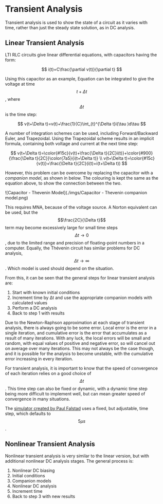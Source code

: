 # Transient Analysis

Transient analysis is used to show the state of a circuit as it varies with time, rather than just the steady state solution, as in DC analysis.

## Linear Transient Analysis

LTI RLC circuits give linear differential equations, with capacitors having the form:

$$
i(t)=C\frac{\partial v(t)}{\partial t}
$$ 

Using this capacitor as an example, Equation  can be integrated to give the voltage at time $$t+\Delta t$$, where $$\Delta t$$ is the time step:

$$
v(t+\Delta t)=v(t)+\frac{1}{C}\int_{t}^{\Delta t}i(\tau )d\tau
$$

A number of integration schemes can be used, including Forward/Backward Euler, and Trapezoidal. Using the Trapezoidal scheme results in an implicit formula, containing both voltage and current at the next time step:

$$
v(t+\Delta t)=\color{#15c}{v(t)+\frac{\Delta t}{2C}i(t)}+\color{#900}{\frac{\Delta t}{2C}}\color{7a5}{i(t+\Delta t)}
\\
v(t+\Delta t)=\color{#15c}{v(t)}+\frac{\Delta t}{2C}(i(t)+i(t+\Delta t))
$$

However, this problem can be overcome by replacing the capacitor with a *companion model*, as shown in below. The colouring is kept the same as the equation above, to show the connection between the two.

![Capacitor - Thevenin Model](./imgs/Capacitor - Thevenin companion model.png)

This requires MNA, because of the voltage source. A Norton equivalent can be used, but the $$\frac{2C}{\Delta t}$$ term may become excessively large for small time steps $$\Delta t\rightarrow 0$$, due to the limited range and precision of floating-point numbers in a computer. Equally, the Thévenin circuit has similar problems for DC analysis, $$\Delta t\rightarrow \infty$$.  Which model is used should depend on the situation.

From this, it can be seen that the general steps for linear transient analysis are:

1. Start with known initial conditions
2. Increment time by Δt and use the appropriate companion models with calculated values
3. Perform a DC analysis
4. Back to step 1 with results

Due to the Newton-Raphson approximation at each stage of transient analysis, there is always going to be some error. Local error is the error in a single iteration, and cumulative error is the error that accumulates as a result of many iterations. With any luck, the local errors will be small and random, with equal values of positive and negative error, so will cancel out on average over many iterations. This may not always be the case though, and it is possible for the analysis to become unstable, with the cumulative error increasing in every iteration.

For transient analysis, it is important to know that the speed of convergence of each iteration relies on a good choice of $$\Delta t$$. This time step can also be fixed or dynamic, with a dynamic time step being more difficult to implement well, but can mean greater speed of convergence in many situations.

The [simulator created by Paul Falstad](http://www.falstad.com/circuit/) uses a fixed, but adjustable, time step, which defaults to $$5\mu s$$.

## Nonlinear Transient Analysis

Nonlinear transient analysis is very similar to the linear version, but with additional nonlinear DC analysis stages. The general process is:

1. Nonlinear DC biasing
2. Initial conditions
3. Companion models
4. Nonlinear DC analysis
5. Increment time
6. Back to step 3 with new results
